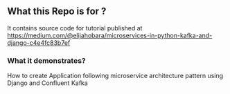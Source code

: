 ## What this Repo is for ?
It contains source code for tutorial published at
https://medium.com/@elijahobara/microservices-in-python-kafka-and-django-c4e4fc83b7ef
### What it demonstrates?
How to create Application following microservice architecture pattern using Django and Confluent Kafka